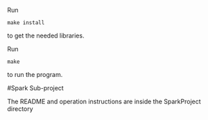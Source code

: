 Run 

    make install
to get the needed libraries.

Run

    make
to run the program.

#Spark Sub-project

The README and operation instructions are inside the SparkProject directory
